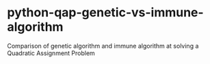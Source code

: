 # python-qap-genetic-vs-immune-algorithm
Comparison of genetic algorithm and immune algorithm at solving a Quadratic Assignment Problem
